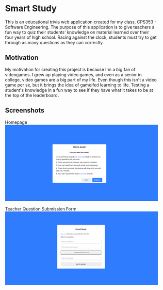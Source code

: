 # Smart Study
This is an educational trivia web application created for my class, CPS353 - Software Engineering. The purpose of this application is to give teachers a fun way to quiz their students' knowledge on material learned over their four years of high school. Racing against the clock, students must try to get through as many questions as they can correctly.


## Motivation
My motivation for creating this project is because I'm a big fan of videogames. I grew up playing video games, and even as a senior in college, video games are a big part of my life. Even though this isn't a video game per se, but it brings the idea of gameifed learning to life. Testing a student's knowledge in a fun way to see if they have what it takes to be at the top of the leaderboard. 


## Screenshots
Homepage
![alt text](documents/screenshots/index-screenshot.png)

Teacher Question Submission Form 
![alt text](documents/screenshots/teacher-form-screenshot.png)
